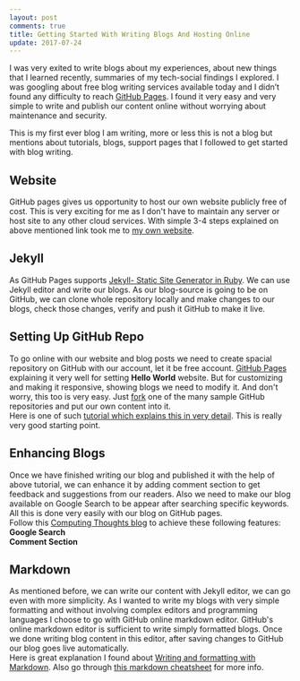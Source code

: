 ```yaml
---
layout: post
comments: true
title: Getting Started With Writing Blogs And Hosting Online
update: 2017-07-24
---
```


I was very exited to write blogs about my experiences, about new things that I learned recently, summaries of my tech-social findings I explored. I was googling about free blog writing services available today and I didn’t found any difficulty to reach [GitHub Pages](https://pages.github.com). I found it very easy and very simple to write and publish our content online without worrying about maintenance and security.

This is my first ever blog I am writing, more or less this is not a blog but mentions about tutorials, blogs, support pages that I followed to get started with blog writing.

## Website
GitHub pages gives us opportunity to host our own website publicly free of cost. This is very exciting for me as I don't have to maintain any server or host site to any other cloud services. With simple 3-4 steps explained on above mentioned link took me to [my own website](https://d4ttatraya.github.io).

## Jekyll
As GitHub Pages supports [Jekyll- Static Site Generator in Ruby](https://help.github.com/articles/using-jekyll-as-a-static-site-generator-with-github-pages/). We can use Jekyll editor and write our blogs. As our blog-source is going to be on GitHub, we can clone whole repository locally and make changes to our blogs, check those changes, verify and push it GitHub to make it live.

## Setting Up GitHub Repo
To go online with our website and blog posts we need to create spacial repository on GitHub with our account, let it be free account. [GitHub Pages](https://pages.github.com) explaining it very well for setting **Hello World** website. But for customizing and making it responsive, showing blogs we need to modify it. And don't worry, this too is very easy. Just [fork](https://help.github.com/articles/fork-a-repo/) one of the many sample GitHub repositories and put our own content into it.  
Here is one of such [tutorial which explains this in very detail](https://www.smashingmagazine.com/2014/08/build-blog-jekyll-github-pages/). This is really very good starting point.

## Enhancing Blogs
Once we have finished writing our blog and published it with the help of above tutorial, we can enhance it by adding comment section to get feedback and suggestions from our readers. Also we need to make our blog available on Google Search to be appear after searching specific keywords. All this is done very easily with our blog on GitHub pages.  
Follow this [Computing Thoughts blog](http://bruceeckel.github.io/2014/11/19/using-github-pages/) to achieve these following features:  
**Google Search**  
**Comment Section**

## Markdown
As mentioned before, we can write our content with Jekyll editor, we can go even with more simplicity. As I wanted to write my blogs with very simple formatting and without involving complex editors and programming languages I choose to go with GitHub online markdown editor. GitHub's online markdown editor is sufficient to write simply formatted blogs. Once we done writing blog content in this editor, after saving changes to GitHub our blog goes live automatically.  
Here is great explanation I found about [Writing and formatting with Markdown](https://milanaryal.com/writing-and-formatting-with-markdown/). Also go through [this markdown cheatsheet](https://github.com/adam-p/markdown-here/wiki/Markdown-Cheatsheet#lists) for more info.
